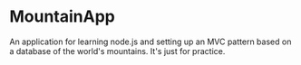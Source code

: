 # MountainApp
An application for learning node.js and setting up an MVC pattern based on a database of the world's mountains. It's just for practice.
